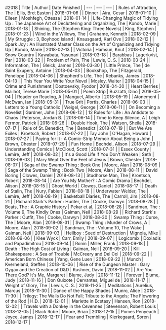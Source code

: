 #2018
| Title | Author | Date Finished |
| --- | --- | --- |
| Rules of Attraction, The | Ellis, Bret Easton | 2018-01-06 |
| Dinner | Aira, Cesar | 2018-01-10 |
| Eileen | Moshfegh, Ottessa | 2018-01-14 |
| Life-Changing Magic of Tidying Up : The Japanese Art of Decluttering and Organizing, The | Kondo, Marie | 2018-01-18 |
| Shining, The (Stephen King: Three Novels) | King, Stephen | 2018-01-23 |
| Wind in the Willows, The | Grahame, Kenneth | 2018-02-09 |
| My Struggle : 3, Boyhood Island | Knausgaard, Karl Ove | 2018-02-12 |
| Spark Joy : An Illustrated Master Class on the Art of Organizing and Tidying Up | Kondo, Marie | 2018-02-13 |
| Victoria | Hamsun, Knut | 2018-02-14 |
| Snow Country | Kawabata, Yasunari | 2018-03-18 |
| Barabbas | Lagerkvist, Par | 2018-03-22 |
| Problem of Pain, The | Lewis, C. S. | 2018-03-24 |
| Information, The | Gleick, James | 2018-03-30 |
| Little Prince, The | de Saint Exupery, Antoine | 2018-04-03 |
| Bookshop, The | Fitzgerald, Penelope | 2018-04-06 |
| Shepherd's Life, The | Rebanks, James | 2018-04-13 |
| This Year You Write Your Novel | Mosley, Walter | 2018-04-15 |
| Crime and Punishment | Dostoevsky, Fyodor | 2018-04-30 |
| Heart Berries | Mailhot, Terese Marie | 2018-05-01 |
| Poem Strip | Buzzatti, Dino | 2018-05-04 |
| Reader on Reading, A | Manguel, Alberto | 2018-05-19 |
| Atonement | McEwan, Ian | 2018-05-31 |
| True Grit | Portis, Charles | 2018-06-03 |
| Letters to a Young Catholic | Weigel, George | 2018-06-11 |
| On Becoming a Novelist | Gardner, John | 2018-06-12 |
| 12 Rules for Life : An Antidote to Chaos | Peterson, Jordan B. | 2018-06-14 |
| Time to Keep Silence, A | Leigh Fermor, Patrick | 2018-06-26 |
| Double Hook, The | Watson, Sheila | 2018-07-17 |
| Rule of St. Benedict, The | Benedict | 2018-07-19 |
| But We Are Exiles | Kroetsch, Robert | 2018-07-22 |
| Tay John | O'Hagan, Howard | 2018-07-27 |
| Paying for It : A Comic-Strip Memoir About Being a John | Brown, Chester | 2018-07-29 |
| Fun Home | Bechdel, Alison | 2018-07-29 |
| Understanding Comics | McCloud, Scott | 2018-07-31 |
| Essex County | Lemire, Jeff | 2018-08-02 |
| It's a Good Life If You Don't Weaken | Seth | 2018-08-03 |
| Mary Wept Over the Feet of Jesus | Brown, Chester | 2018-08-07 |
| Saga of the Swamp Thing : Book One | Moore, Alan | 2018-08-09 |
| Saga of the Swamp Thing : Book Two | Moore, Alan | 2018-08-11 |
| David Boring | Clowes, Daniel | 2018-08-13 |
| Studhorse Man, The | Kroetsch, Robert | 2018-08-14 |
| Are You My Mother? : A Comic Drama | Bechdel, Alison | 2018-08-15 |
| Ghost World | Clowes, Daniel | 2018-08-17 |
| Death of Stalin, The | Nury, Fabien | 2018-08-18 |
| Underwater Welder, The | Lemire, Jeff | 2018-08-19 |
| Basketball Diaries, The | Carroll, Jim | 2018-08-21 |
| Richard Stark's Parker : Hunter, The | Cooke, Darwyn | 2018-08-28 |
| Beats, The : A Graphic History | Pekar et al.  | 2018-08-28 |
| Sandman, The : Volume 9, The Kindly Ones | Gaiman, Neil | 2018-08-29 |
| Richard Stark's Parker : Outfit, The | Cooke, Darwyn | 2018-08-30 |
| Swamp Thing : Curse, The | Moore, Alan | 2018-08-31 |
| Swamp Thing : Murder of Crows, A | Moore, Alan | 2018-09-02 |
| Sandman, The : Volume 10, The Wake | Gaiman, Neil | 2018-09-03 |
| Hellboy : Seed of Destruction | Mignola, Mike | 2018-09-06 |
| Klee Wyck | Carr, Emily | 2018-09-07 |
| Logicomix | Doxiadis and Papadimitrou | 2018-09-14 |
| Ronin | Miller, Frank | 2018-09-18 |
| Death : The High Cost of Living | Gaiman, Neil | 2018-09-20 |
| Kill Shakespeare : A Sea of Trouble | McCreery and Del Col | 2018-09-22 |
| American Born Chinese | Yang, Gene Luen | 2018-09-22 |
| Munch | Kverneland, Steffen | 2018-10-06 |
| Rise of the Dungeon Master : Gary Gygax and the Creation of D&D | Kushner, David | 2018-11-02 |
| Are You There God? It's Me, Margaret | Blume, Judy | 2018-11-12 |
| Forever | Blume, Judy | 2018-11-16 |
| Don Quixote | Cervantes, Miguel de | 2018-11-17 |
| Weight of Glory, The | Lewis, C. S. | 2018-11-25 |
| Meditations | Aurelius, Marcus | 2018-11-30 |
| Dance of the Happy Shades | Munro, Alice | 2018-11-30 |
| Trilogy: The Walls Do Not Fall; Tribute to the Angels; The Flowering of the Rod | H.D. | 2018-12-01 |
| Mariette in Ecstasy | Hansen, Ron | 2018-12-02 |
| Travels with a Donkey in the Cevennes | Stevenson, Robert Louis | 2018-12-05 |
| Black Robe | Moore, Brian | 2018-12-15 |
| Pomes Penyeach | Joyce, James | 2018-12-17 |
| Fear and Trembling | Kierkegaard, Soren | 2018-12-17 |
